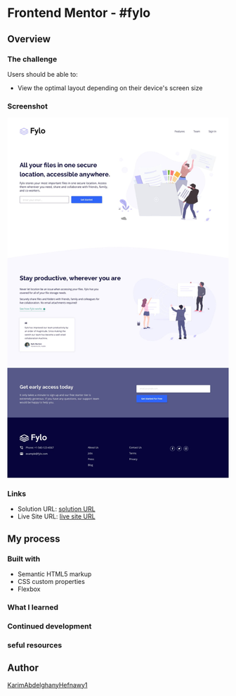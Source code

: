 # Frontend Mentor - #fylo

## Overview

### The challenge

Users should be able to:

- View the optimal layout depending on their device's screen size

### Screenshot

![](/design/desktop-design.jpg)

### Links

- Solution URL: [solution URL](https://www.frontendmentor.io/solutions/make-one-page-OFf_BrYXV1)
- Live Site URL: [live site URL](https://karimabdelghanyhefnawy1.github.io/fylo/)

## My process

### Built with

- Semantic HTML5 markup
- CSS custom properties
- Flexbox

### What I learned

### Continued development

### seful resources

## Author

[KarimAbdelghanyHefnawy1](https://github.com/karimabdelghanyhefnawy1?tab=following)
